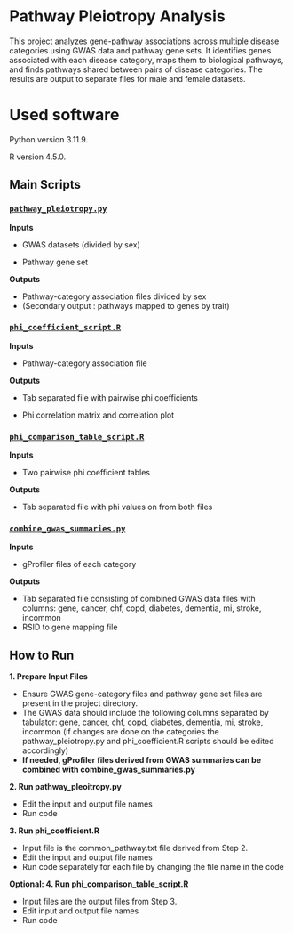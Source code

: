 # Pathway Pleiotropy Analysis

This project analyzes gene-pathway associations across multiple disease categories using GWAS data and pathway gene sets. It identifies genes associated with each disease category, maps them to biological pathways, and finds pathways shared between pairs of disease categories. The results are output to separate files for male and female datasets.

# Used software
Python version 3.11.9.

R version 4.5.0.

## Main Scripts

### [`pathway_pleiotropy.py`](pathway_pleiotropy.py)

**Inputs**

- GWAS datasets (divided by sex)

- Pathway gene set

**Outputs**

- Pathway-category association files divided by sex
- (Secondary output : pathways mapped to genes by trait)


### [`phi_coefficient_script.R`](phi_coefficient_script.R)

**Inputs**

- Pathway-category association file

**Outputs**

- Tab separated file with pairwise phi coefficients

- Phi correlation matrix and correlation plot

### [`phi_comparison_table_script.R`](phi_comparison_table_script.R)

**Inputs**

- Two pairwise phi coefficient tables

**Outputs**

- Tab separated file with phi values on from both files

### [`combine_gwas_summaries.py`](combine_gwas_summaries.py)

**Inputs**

- gProfiler files of each category

**Outputs**

-  Tab separated file consisting of combined GWAS data files with columns: gene, cancer, chf, copd, diabetes, dementia, mi, stroke, incommon
-  RSID to gene mapping file

## How to Run

**1. Prepare Input Files**
- Ensure GWAS gene-category files and pathway gene set files are present in the project directory.
- The GWAS data should include the following columns separated by tabulator: gene, cancer, chf, copd, diabetes, dementia, mi, stroke, incommon (if changes are done on the categories the pathway_pleiotropy.py and phi_coefficient.R scripts should be edited accordingly)
- **If needed, gProfiler files derived from GWAS summaries can be combined with combine_gwas_summaries.py**

**2. Run pathway_pleoitropy.py**
- Edit the input and output file names
- Run code

**3. Run phi_coefficient.R**
- Input file is the common_pathway.txt file derived from Step 2.
- Edit the input and output file names
- Run code separately for each file by changing the file name in the code

**Optional: 4. Run phi_comparison_table_script.R**
- Input files are the output files from Step 3.
- Edit input and output file names
- Run code
